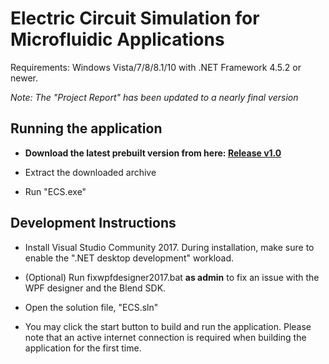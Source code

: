 Electric Circuit Simulation for Microfluidic Applications
=========================================================

Requirements: Windows Vista/7/8/8.1/10 with .NET Framework 4.5.2 or newer.

*Note: The "Project Report" has been updated to a nearly final version*


Running the application
-----------------------

* **Download the latest prebuilt version from here: [Release v1.0](https://github.com/OronDF343/ECS/releases/download/v1.0/ECS.zip)**

* Extract the downloaded archive

* Run "ECS.exe"


Development Instructions
------------------------

* Install Visual Studio Community 2017. During installation, make sure to enable the ".NET desktop development" workload.

* (Optional) Run fixwpfdesigner2017.bat **as admin** to fix an issue with the WPF designer and the Blend SDK.

* Open the solution file, "ECS.sln"

* You may click the start button to build and run the application. Please note that an active internet connection is required when building the application for the first time. 

